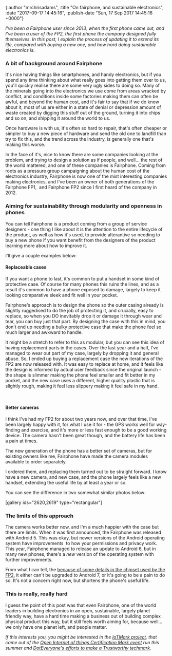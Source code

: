 

{:author "mrchrisadams", :title "On fairphone, and sustainable electronics", :date "2017-09-17 14:45:16", :publish-date "Sun, 17 Sep 2017 14:45:16 +0000"}



<!-- content below -->

<em>I've been a Fairphone user since 2013, when the first phone came out, and I've been a user of the FP2, the first phone the company designed fully themselves. In this post, I explain the process of updating it to extend its life, compared with buying a new one, and how hard doing sustainable electronics is.</em>

<h3>A bit of background around Fairphone</h3>

It's nice having things like smartphones, and handy electronics, but if you spend any time thinking about what really goes into getting them over to us, you'll quickly realise there are some very ugly sides to doing so. Many of the minerals going into the electronics we use come from areas wracked by conflict, and conditions inside some factories making them can often be awful, and beyond the human cost, and it's fair to say that if we do know about it, most of us are either in a state of denial or depression amount of waste created by digging this stuff out of the ground, turning it into chips and so on, and shipping it around the world to us.

Once hardware is with us, it's often so hard to repair, that's often cheaper or simpler to buy a new piece of hardware and send the old one to landfill than try to fix this, and the trend across the industry, is generally one that's making this worse.

In the face of it's, nice to know there are some companies looking at the problem, and trying to design a solution as if people, and well… the rest of the world mattered, and one of these companies is Fairphone. Coming from roots as a pressure group campaigning about the human cost of the electronics industry, Fairphone is now one of the mist interesting companies making electronics, and I've been an owner of both generations of the Fairphone FP1,  and Fairphone FP2 since I first heard of the company in 2012.

<h3>Aiming for sustainability through modularity and openness in phones</h3>

You can tell Fairphone is a product coming from a group of service designers - one thing I like about it is the attention to the entire lifecycle of the product, as well as how it's used, to provide alterantive so needing to buy a new phone if you want benefit from the designers of the product learning more about how to improve it.

I'll give a couple examples below:

<h4>Replaceable cases</h4>

If you want a phone to last, it's common to put a handset in some kind of protective case. Of course for many phones this ruins the lines, and as a result it's common to have a phone exposed to damage, largely to keep it looking comparative sleek and fit well in your pocket.

Fairphone's approach is to design the phone so the outer casing already is slightly ruggedised to do the job of protecting it, and crucially, easy to replace, so when you DO inevitably drop it or damage it through wear and tear, you can buy just that part. By designing the case with this in mind, you don't end up needing a bulky protective case that make the phone feel so much larger and awkward to handle.

It might be a stretch to refer to this as modular, but you can see this idea of having replacement parts in the cases. Over the last year and a half, I've managed to wear out part of my case, largely by dropping it and general abuse. So, I ended up buying a replacement case the new iterations of the FP2 are now released with. It was easy to replace at home, and it feels like the design is informed by actual user feedback since the original launch - the shape is slimmer making the phone feel smaller and fit better in my pocket, and the new case uses a different, higher quality plastic that is slightly rough, making it feel less slippery making it feel safe in my hand.

&nbsp;

<h4>Better cameras</h4>

I think I've had my FP2 for about two years now, and over that time, I've been largely happy with it, for what I use it for - the GPS works well for way-finding and exercise, and it's more or less fast enough to be a good working device. The camera hasn't been great though, and the battery life has been a pain at times.

The new generation of the phone has a better set of cameras, but for existing owners like me, Fairphone have made the camera modules available to order separately.

I ordered them, and replacing them turned out to be straight forward. I know have a new camera, and new case, and the phone largely feels like a new handset, extending the useful life by at least a year or so.

You can see the difference in two somewhat similar photos below:

[gallery ids="2620,2619" type="rectangular"]

<h3>The limits of this approach</h3>

The camera works better now, and I'm a much happier with the case but there are limits. When it was first announced, the Fairphone was released with Android 5. This was okay, but newer versions of the Android operating system have improvements  to how your permissions and privacy work. This year, Fairphone managed to release an update to Android 6, but in many new phones, there's a <em>new </em>version of the operating system with further improvements.

From what I can tell, the <a href="https://forum.fairphone.com/t/android-6-0-marshmallow-7-nougat-for-fp2/9585/339?u=mrchrisadams">because of some details in the chipset used by the FP2</a>, it either can't be upgraded to Android 7, or it's going to be a pain to do so. It's not a concern right now, but shortens the phone's useful life.

<h3>This is really, really hard</h3>

I guess the point of this post was that even Fairphone, one of the world leaders in building electronics in an open, sustainable, largely planet friendly way, have a hard time making a business out of building complex physical product this way, but it still feels worth aiming for, because well… we only have one planet left, and people matter.

<em>If this interests you, you might be interested in the <a href="https://iotmark.wordpress.com/">IoTMark project</a>, that came out of the <a href="http://iot.london/iotmark">Open Internet of things Certification Mark event</a> run this summer and <a href="https://medium.com/doteveryone/a-trustworthy-tech-mark-d45681efc019?mc_cid=81f074eae5&amp;mc_eid=9ea6bf5b0e">DotEveryone's efforts to make a Trustworthy techmark</a>.</em>

